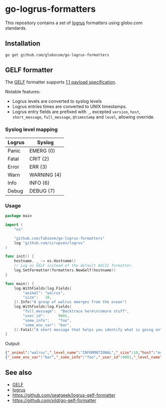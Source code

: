 # go-logrus-formatters 

This repository contains a set of [logrus] formatters using globo.com standards.

## Installation

```
go get github.com/globocom/go-logrus-formatters
```

## GELF formatter

The [GELF] formatter supports [1.1 payload specification](http://docs.graylog.org/en/2.4/pages/gelf.html#gelf-payload-specification).

Notable features:

* Logrus levels are converted to syslog levels
* Logrus entries times are converted to UNIX timestamps. 
* Logrus entry fields are prefixed with `_`, excepted `version`, `host`, `short_message`, `full_message`, `@timestamp` and `level`, allowing override.
 
### Syslog level mapping

| Logrus | Syslog      |
|--------|-------------|
| Panic  | EMERG (0)   |
| Fatal  | CRIT (2)    |
| Error  | ERR (3)     |
| Warn   | WARNING (4) |
| Info   | INFO (6)    |
| Debug  | DEBUG (7)   |

### Usage

```go
package main

import (
	"os"

	"github.com/fabienm/go-logrus-formatters"
	log "github.com/sirupsen/logrus"
)

func init() {
	hostname, _ := os.Hostname()
	// Log as GELF instead of the default ASCII formatter.
	log.SetFormatter(formatters.NewGelf(hostname))
}

func main() {
	log.WithFields(log.Fields{
		"animal": "walrus",
		"size":   10,
	}).Info("A group of walrus emerges from the ocean")
	log.WithFields(log.Fields{
		"full_message":  "Backtrace here\n\nmore stuff",
		"user_id":      9001,
		"some_info":    "foo",
		"some_env_var": "bar",
	}).Fatal("A short message that helps you identify what is going on")
}
```

Output:

```json
{"_animal":"walrus","_level_name":"INFORMATIONAL","_size":10,"host":"mylaptop","level":6,"short_message":"A group of walrus emerges from the ocean","@timestamp":1522937330,"version":"1.1"}
{"_some_env_var":"bar","_some_info":"foo","_user_id":9001,"_level_name":"CRITICAL","full_message":"Backtrace here\n\nmore stuff","host":"mylaptop","level":2,"short_message":"A short message that helps you identify what is going on","@timestamp":1522937330,"version":"1.1"}
```

## See also

* [GELF]
* [logrus]
* https://github.com/seatgeek/logrus-gelf-formatter
* https://github.com/xild/go-gelf-formatter

[dep]: https://golang.github.io/dep/
[gomodules]: https://github.com/golang/go/wiki/Modules
[semver]: https://semver.org/
[logrus]: https://github.com/sirupsen/logrus
[GELF]: http://docs.graylog.org/en/2.4/pages/gelf.html
